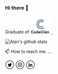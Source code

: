 ### Hi there 👋

<!--
**AlHood77/AlHood77** is a ✨ _special_ ✨ repository because its `README.md` (this file) appears on your GitHub profile.

Here are some ideas to get you started:

- 🔭 I’m currently working on ...
- 🌱 I’m currently learning ...
- 👯 I’m looking to collaborate on ...
- 🤔 I’m looking for help with ...
- 💬 Ask me about ...
- 📫 How to reach me: ...
- 😄 Pronouns: ...
- ⚡ Fun fact: ...
-->
Graduate of <a href="https://codeclan.com/">
        <img width="70px" alt="CodeClan" src="./assets/CC.png">&nbsp;
</a>

![Alan's github stats](https://github-readme-stats.vercel.app/api?username=AlHood77&show_icons=true)

📫 How to reach me: ...


<a href="https://twitter.com/alanhood77" target="_blank"><img src="assets/tw.png" alt="Twitter" width="30"></a>
<a href="https://www.instagram.com/alanhood77/" target="_blank"><img src="assets/ig.png" alt="Instagram" width="30"></a>
<a href="https://www.linkedin.com/in/alanhood77/" target="_blank"><img src="assets/in.png" alt="LinkedIn" width="30"></a>
